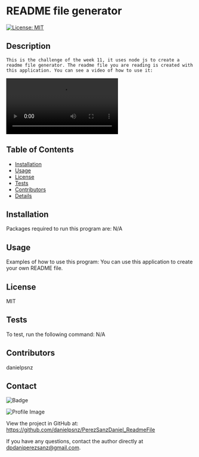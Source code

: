 
  # README file generator 

  [![License: MIT](https://img.shields.io/badge/License-MIT-yellow.svg)](https://opensource.org/licenses/MIT)
  
  ## Description
    This is the challenge of the week 11, it uses node js to create a readme file generator. The readme file you are reading is created with this application. You can see a video of how to use it:
    
   ![Demo](./Demo.mov)

  ## Table of Contents
  - [Installation](#installation)
  - [Usage](#usage)
  - [License](#license)
  - [Tests](#tests)
  - [Contributors](#contributors)
  - [Details](#details)

  ## Installation
  Packages required to run this program are: N/A
  
  ## Usage
  Examples of how to use this program: You can use this application to create your own README file.

  ## License
  MIT

  ## Tests
  To test, run the following command: N/A

  ## Contributors
  danielpsnz

  ## Contact
  
![Badge](https://img.shields.io/badge/Github-danielpsnz-4cbbb9) 
  
![Profile Image](https://github.com/danielpsnz.png?size=50)
  
View the project in GitHub at: https://github.com/danielpsnz/PerezSanzDaniel_ReadmeFile
  
If you have any questions, contact the author directly at dpdaniperezsanz@gmail.com.
